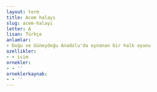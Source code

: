 ```yaml
---
layout: term
title: Acem halayı
slug: acem-halayi
letter: A
lisan: Türkçe
anlamlar:
- Doğu ve Güneydoğu Anadolu'da oynanan bir halk oyunu
ozellikler:
- - isim
ornekler:
- - ''
orneklerkaynak:
- - ''
---
```

